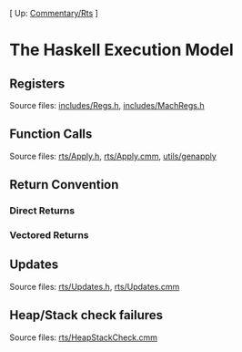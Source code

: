 
\[ Up: [Commentary/Rts](commentary/rts) \]

# The Haskell Execution Model

## Registers


Source files: [includes/Regs.h](/trac/ghc/browser/ghc/includes/Regs.h), [includes/MachRegs.h](/trac/ghc/browser/ghc/includes/MachRegs.h)

## Function Calls


Source files: [rts/Apply.h](/trac/ghc/browser/ghc/rts/Apply.h), [rts/Apply.cmm](/trac/ghc/browser/ghc/rts/Apply.cmm), [utils/genapply](/trac/ghc/browser/ghc/utils/genapply)

## Return Convention

### Direct Returns

### Vectored Returns

## Updates


Source files: [rts/Updates.h](/trac/ghc/browser/ghc/rts/Updates.h), [rts/Updates.cmm](/trac/ghc/browser/ghc/rts/Updates.cmm)

## Heap/Stack check failures


Source files: [rts/HeapStackCheck.cmm](/trac/ghc/browser/ghc/rts/HeapStackCheck.cmm)